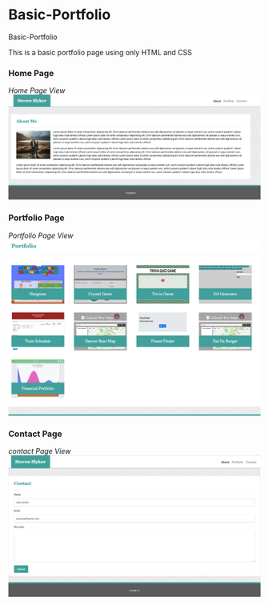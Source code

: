 # Basic-Portfolio
Basic-Portfolio

This is a basic portfolio page using only HTML and CSS

### <a name="portfolio"></a> Home Page
*Home Page View*
![](assets/images/home.png)

### <a name="portfolio"></a> Portfolio Page
*Portfolio Page View*
![](assets/images/portfolio.png)

### <a name="portfolio"></a> Contact Page
*contact Page View*
![](assets/images/contact.png)